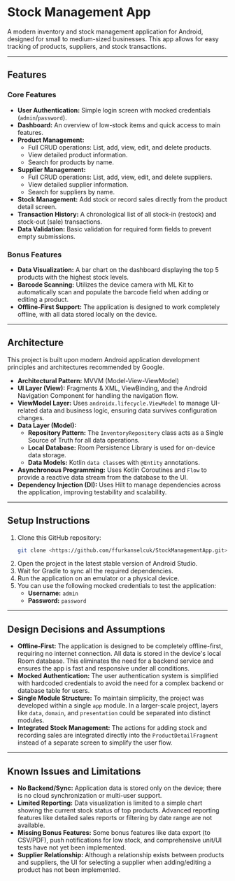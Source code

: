 # Stock Management App

A modern inventory and stock management application for Android, designed for small to medium-sized businesses. This app allows for easy tracking of products, suppliers, and stock transactions.

---

## Features

### Core Features

- **User Authentication:** Simple login screen with mocked credentials (`admin`/`password`).
- **Dashboard:** An overview of low-stock items and quick access to main features.
- **Product Management:**
  - Full CRUD operations: List, add, view, edit, and delete products.
  - View detailed product information.
  - Search for products by name.
- **Supplier Management:**
  - Full CRUD operations: List, add, view, edit, and delete suppliers.
  - View detailed supplier information.
  - Search for suppliers by name.
- **Stock Management:** Add stock or record sales directly from the product detail screen.
- **Transaction History:** A chronological list of all stock-in (restock) and stock-out (sale) transactions.
- **Data Validation:** Basic validation for required form fields to prevent empty submissions.

### Bonus Features

- **Data Visualization:** A bar chart on the dashboard displaying the top 5 products with the highest stock levels.
- **Barcode Scanning:** Utilizes the device camera with ML Kit to automatically scan and populate the barcode field when adding or editing a product.
- **Offline-First Support:** The application is designed to work completely offline, with all data stored locally on the device.

---

## Architecture

This project is built upon modern Android application development principles and architectures recommended by Google.

- **Architectural Pattern:** MVVM (Model-View-ViewModel)
- **UI Layer (View):** Fragments & XML, ViewBinding, and the Android Navigation Component for handling the navigation flow.
- **ViewModel Layer:** Uses `androidx.lifecycle.ViewModel` to manage UI-related data and business logic, ensuring data survives configuration changes.
- **Data Layer (Model):**
  - **Repository Pattern:** The `InventoryRepository` class acts as a Single Source of Truth for all data operations.
  - **Local Database:** Room Persistence Library is used for on-device data storage.
  - **Data Models:** Kotlin `data class`es with `@Entity` annotations.
- **Asynchronous Programming:** Uses Kotlin Coroutines and `Flow` to provide a reactive data stream from the database to the UI.
- **Dependency Injection (DI):** Uses Hilt to manage dependencies across the application, improving testability and scalability.

---

## Setup Instructions

1.  Clone this GitHub repository:
    ```bash
    git clone <https://github.com/ffurkanselcuk/StockManagementApp.git>
    ```
2.  Open the project in the latest stable version of Android Studio.
3.  Wait for Gradle to sync all the required dependencies.
4.  Run the application on an emulator or a physical device.
5.  You can use the following mocked credentials to test the application:
    - **Username:** `admin`
    - **Password:** `password`

---

## Design Decisions and Assumptions

- **Offline-First:** The application is designed to be completely offline-first, requiring no internet connection. All data is stored in the device's local Room database. This eliminates the need for a backend service and ensures the app is fast and responsive under all conditions.
- **Mocked Authentication:** The user authentication system is simplified with hardcoded credentials to avoid the need for a complex backend or database table for users.
- **Single Module Structure:** To maintain simplicity, the project was developed within a single `app` module. In a larger-scale project, layers like `data`, `domain`, and `presentation` could be separated into distinct modules.
- **Integrated Stock Management:** The actions for adding stock and recording sales are integrated directly into the `ProductDetailFragment` instead of a separate screen to simplify the user flow.

---

## Known Issues and Limitations

- **No Backend/Sync:** Application data is stored only on the device; there is no cloud synchronization or multi-user support.
- **Limited Reporting:** Data visualization is limited to a simple chart showing the current stock status of top products. Advanced reporting features like detailed sales reports or filtering by date range are not available.
- **Missing Bonus Features:** Some bonus features like data export (to CSV/PDF), push notifications for low stock, and comprehensive unit/UI tests have not yet been implemented.
- **Supplier Relationship:** Although a relationship exists between products and suppliers, the UI for selecting a supplier when adding/editing a product has not been implemented.
